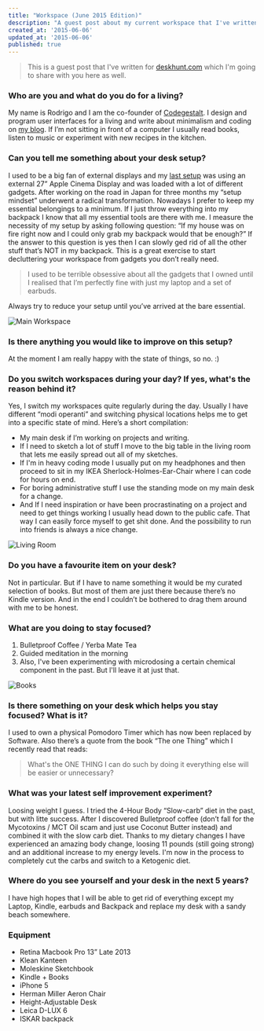 ```yaml
---
title: "Workspace (June 2015 Edition)"
description: "A guest post about my current workspace that I've written for deskhunt.com"
created_at: '2015-06-06'
updated_at: '2015-06-06'
published: true
---
```


> This is a guest post that I've written for [deskhunt.com](http://deskhunt.com/) which I'm going to share with you here as well.

### Who are you and what do you do for a living?
My name is Rodrigo and I am the co-founder of [Codegestalt](http://codegestalt.com). I design and program user interfaces for a living and write about minimalism and coding on [my blog](http://theminimalistcoder.com). If I’m not sitting in front of a computer I usually read books, listen to music or experiment with new recipes in the kitchen.

### Can you tell me something about your desk setup?
I used to be a big fan of external displays and my [last setup](http://setupsandspaces.com/post/937556429/rodrigo-haenggi) was using an external 27” Apple Cinema Display and was loaded with a lot of different gadgets. After working on the road in Japan for three months my “setup mindset” underwent  a radical transformation.
Nowadays I prefer to keep my essential belongings to a minimum. If I just throw everything into my backpack I know that all my essential tools are there with me.
I measure the necessity of my setup by asking following question: “If my house was on fire right now and I could only grab my backpack would that be enough?” If the answer to this question is yes then I can slowly ged rid of all the other stuff that’s NOT in my backpack.  This is a great exercise to start decluttering your workspace from gadgets you don’t really need.

> I used to be terrible obsessive about all the gadgets that I owned until I 
realised that I’m perfectly fine with just my laptop and a set of earbuds.

Always try to reduce your setup until you’ve arrived at the bare essential.

![Main Workspace](https://theminimalistcoder.s3.amazonaws.com/post-assets/2015-06-05/image_001.jpg)

### Is there anything you would like to improve on this setup?
At the moment I am really happy with the state of things, so no. :)

### Do you switch workspaces during your day? If yes, what's the reason behind it?
Yes, I switch my workspaces quite regularly during the day. Usually I have different “modi operanti” and switching physical locations helps me to get into a specific state of mind. Here’s a short compilation:

- My main desk if I’m working on projects and writing.
- If I need to sketch a lot of stuff I move to the big table in the living room that lets me easily spread out all of my sketches.
- If I'm in heavy coding mode I usually put on my headphones and then proceed to sit in my IKEA Sherlock-Holmes-Ear-Chair where I can code for hours on end.
- For boring administrative stuff I use the standing mode on my main desk for a change.
- And If I need inspiration or have been procrastinating on a project and need to get things working I usually head down to the public cafe. That way I can easily force myself to get shit done. And the possibility to run into friends is always a nice change.

![Living Room](https://theminimalistcoder.s3.amazonaws.com/post-assets/2015-06-05/image_003.jpg)

### Do you have a favourite item on your desk?
Not in particular. But if I have to name something it would be my curated selection of books. But most of them are just there because there’s no Kindle version. And in the end I couldn’t be bothered to drag them around with me to be honest.

### What are you doing to stay focused?
1. Bulletproof Coffee / Yerba Mate Tea
2. Guided meditation in the morning
3. Also, I've been experimenting with microdosing a certain chemical component in the past. But l'll leave it at just that.

![Books](https://theminimalistcoder.s3.amazonaws.com/post-assets/2015-06-05/image_002.jpg)

### Is there something on your desk which helps you stay focused? What is it?
I used to own a physical Pomodoro Timer which has now been replaced by Software. Also there’s a quote from the book “The one Thing” which I recently read that reads:

> What's the ONE THING I can do such by doing it everything else will be easier or unnecessary?

### What was your latest self improvement experiment?
Loosing weight I guess. I tried the 4-Hour Body “Slow-carb” diet in the past, but with litte success. After I discovered Bulletproof coffee (don’t fall for the Mycotoxins / MCT Oil scam and just use Coconut Butter instead) and combined it with the slow carb diet. Thanks to my dietary changes I have experienced an amazing body change, loosing 11 pounds (still going strong) and an additional increase to my energy levels.
I'm now in the process to completely cut the carbs and switch to a Ketogenic diet.

### Where do you see yourself and your desk in the next 5 years?
I have high hopes that I will be able to get rid of everything except my Laptop, Kindle, earbuds and Backpack and replace my desk with a sandy beach somewhere.

### Equipment
- Retina Macbook Pro 13” Late 2013
- Klean Kanteen
- Moleskine Sketchbook
- Kindle + Books
- iPhone 5
- Herman Miller Aeron Chair
- Height-Adjustable Desk
- Leica D-LUX 6
- ISKAR backpack
